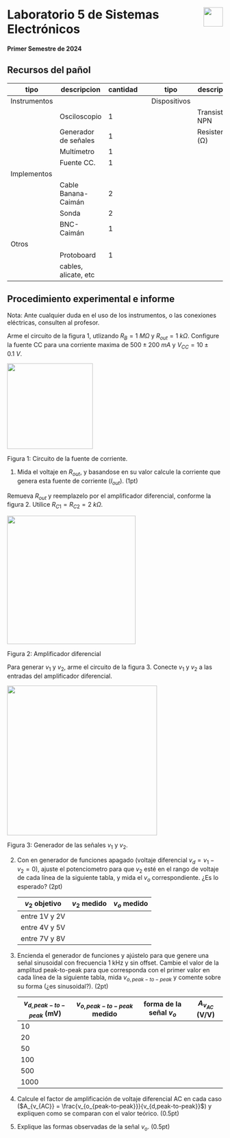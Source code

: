 # <img src="https://julianodb.github.io/SISTEMAS_ELECTRONICOS_PARA_INGENIERIA_BIOMEDICA/img/logo_fing.png?raw=true" align="right" height="45"> Laboratorio 5 de Sistemas Electrónicos
#### Primer Semestre de 2024

## Recursos del pañol

| tipo | descripcion | cantidad | | tipo | descripcion | valor | cantidad |
| -- | -- | -- | --| -- | -- | -- | -- |
| Instrumentos |  |  | | Dispositivos |  |  |  |
|  | Osciloscopio | 1 | |  | Transistor NPN | 2N2222 | 3 |
|  | Generador de señales | 1 | |  | Resistencias (Ω) |  |  |
|  | Multímetro | 1 | |  |  | 1 k | 1 |
|  | Fuente CC. | 1 | |  | | 2 k  | 2 |
| Implementos |  |  | |  |  | 1M | 1 |
|  | Cable Banana-Caimán | 2 | |  |  | Potenciometro 10k (de panel) | 1 |
|  | Sonda | 2 | |  |  |  |  |
|  | BNC-Caimán | 1 | |  |  | |  |
| Otros |  |  | |  | |  |  |
| | Protoboard | 1 | |  | | | |
| | cables, alicate, etc | | |  | | |  |

## Procedimiento experimental e informe

Nota: Ante cualquier duda en el uso de los instrumentos, o las conexiones eléctricas, consulten al profesor.

Arme el circuito de la figura 1, utlizando $R_B=1\ M\Omega$ y $R_{out}=1\ k\Omega$. Configure la fuente CC para una corriente maxima de $500 \pm 200\ mA$ y $V_{CC}=10 \pm 0.1\ V$.

<img src="https://julianodb.github.io/electronic_circuits_diagrams/current_source.png" width="200">

Figura 1: Circuito de la fuente de corriente. 

1. Mida el voltaje en $R_{out}$, y basandose en su valor calcule la corriente que genera esta fuente de corriente ($I_{out}$). (1pt)

Remueva $R_{out}$ y reemplazelo por el amplificador diferencial, conforme la figura 2. Utilice $R_{C1} = R_{C2}=2\ k\Omega$.

<img src="https://julianodb.github.io/electronic_circuits_diagrams/differential_amplifier_no_re.png" width="300">

Figura 2: Amplificador diferencial

Para generar $v_1$ y $v_2$, arme el circuito de la figura 3. Conecte $v_1$ y $v_2$ a las entradas del amplificador diferencial.

<img src="https://julianodb.github.io/electronic_circuits_diagrams/differential_signal.png" width="350">

Figura 3: Generador de las señales $v_1$ y $v_2$.

2. Con en generador de funciones apagado (voltaje diferencial $v_d=v_1 - v_2 = 0$), ajuste el potenciometro para que $v_2$ esté en el rango de voltaje de cada línea de la siguiente tabla, y mida el $v_o$ correspondiente. ¿Es lo esperado? (2pt)

    | $v_2$ objetivo | $v_2$ medido | $v_o$ medido |
    | -- | -- | -- |
    | entre 1V y 2V | | | 
    | entre 4V y 5V | | | 
    | entre 7V y 8V | | | 

2. Encienda el generador de funciones y ajústelo para que genere una señal sinusoidal con frecuencia 1 kHz y sin offset. Cambie el valor de la amplitud peak-to-peak para que corresponda con el primer valor en cada línea de la siguiente tabla, mida $v_{o,peak-to-peak}$ y comente sobre su forma (¿es sinusoidal?). (2pt)

    | $v_{d,peak-to-peak}$ (mV) | $v_{o,peak-to-peak}$ medido | forma de la señal $v_o$ | $A_{v_{AC}}$ (V/V) |
    | --|--|--|--|
    | 10 | | | |
    | 20 | | | |
    | 50 | | | |
    | 100 | | | |
    | 500 | | | |
    | 1000 | | | |

2. Calcule el factor de amplificación de voltaje diferencial AC en cada caso ($A_{v_{AC}} = \frac{v_{o_{peak-to-peak}}}{v_{d,peak-to-peak}}$) y expliquen como se comparan con el valor teórico. (0.5pt)

2. Explique las formas observadas de la señal $v_o$. (0.5pt)
